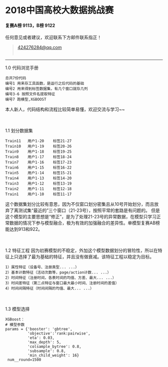 # 2018中国高校大数据挑战赛

#### 复赛A榜 9113，B榜 9122

任何意见或者建议，欢迎联系下方邮件联系指正！
> 424276284@qq.com
<br/><br/>
---

1.0 代码浏览手册
```
总共7份代码
编号1 用来存工具函数，是运行之后代码的基础
编号2 用来得到标签数据集，有几个窗口就存几列
编号3-6 按照文件名提取特征
编号7 跑模型,XGBOOST
```
本人新人，代码结构和流程比较简单易懂，欢迎交流与学习~~

<br/><br/>
1.1 划分数据集
```
Train11   用户1-20    标签21-27 
Train10   用户1-19    标签20-26
Train9    用户1-18    标签19-25
Train8    用户1-17    标签18-24
Train7    用户1-16    标签17-23
Train6    用户1-15    标签16-22
Train5    用户1-14    标签15-21
Train4    用户1-13    标签14-20
Train3    用户1-12    标签13-19
Train2    用户1-11    标签12-18
Train1    用户1-10    标签11-17
```
这个数据集划分比较有意思，因为不仅窗口划分密集且从10号开始划分，而且放弃了离测试集“最近的”三个窗口（21-23号），按照平常的套路是有问题的。
但是这个模型的主要思想是“修正”，是为了处理21-23号的异常数据，在模型只学习正常数据的情况下参与模型融合，极为有效的加强融合的差异性。单模型复赛AB榜能达到913和922。

<br/><br/>
1.2 特征工程
因为初赛模型的不稳定，外加这个模型数据划分的冒险性，所以在特征上只选择了最为基础的特征，并且没有做衰减。该特征工程以稳定为目标。
```
1）属性特征（设备号、注册类型... ...）
2）基本计数特征（活动次数等，page/action计数... ...）
2）时间特征（注册时间，各表时间的均值、方差、最大... ...）
3）时间差特征（第二点特征与窗口最大最小时间、注册时间的差值）
4）时间间隔特征（时间间隔的均值、最大... ...）
```

<br/><br/>
1.3 模型选择
```
XGBoost：
# 模型参数
params = {'booster': 'gbtree',
          'objective':'rank:pairwise',
          'eta': 0.03,
          'max_depth': 5,
          'colsample_bytree': 0.8,
          'subsample': 0.8,
          'min_child_weight': 16}
 num__round=1500
```
